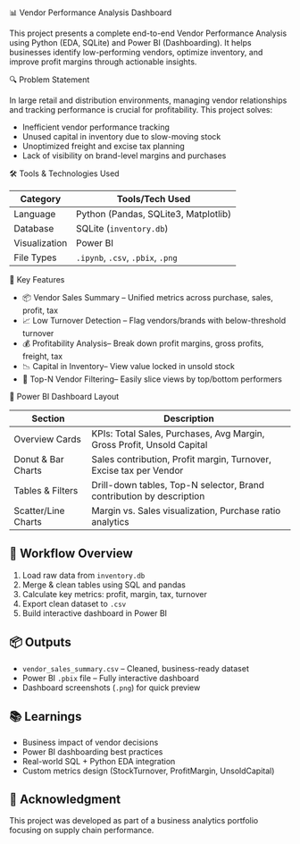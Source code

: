  📊 Vendor Performance Analysis Dashboard

This project presents a complete end-to-end Vendor Performance Analysis using Python (EDA, SQLite) and Power BI (Dashboarding). It helps businesses identify low-performing vendors, optimize inventory, and improve profit margins through actionable insights.

🔍 Problem Statement

In large retail and distribution environments, managing vendor relationships and tracking performance is crucial for profitability. This project solves:

- Inefficient vendor performance tracking  
- Unused capital in inventory due to slow-moving stock  
- Unoptimized freight and excise tax planning  
- Lack of visibility on brand-level margins and purchases


 🛠️ Tools & Technologies Used

| Category         | Tools/Tech Used                             |
|------------------|---------------------------------------------|
| Language         | Python (Pandas, SQLite3, Matplotlib)        |
| Database         | SQLite (`inventory.db`)                     |
| Visualization    | Power BI                                    |
| File Types       | `.ipynb`, `.csv`, `.pbix`, `.png`            |


🚀 Key Features

- 📦 Vendor Sales Summary – Unified metrics across purchase, sales, profit, tax  
- 📈 Low Turnover Detection – Flag vendors/brands with below-threshold turnover  
- 💰 Profitability Analysis– Break down profit margins, gross profits, freight, tax  
- 📉 Capital in Inventory– View value locked in unsold stock  
- 🎯 Top-N Vendor Filtering– Easily slice views by top/bottom performers

🧮 Power BI Dashboard Layout

| Section              | Description                                                                       |
|----------------------|-----------------------------------------------------------------------------------|
| Overview Cards       | KPIs: Total Sales, Purchases, Avg Margin, Gross Profit, Unsold Capital           |
| Donut & Bar Charts   | Sales contribution, Profit margin, Turnover, Excise tax per Vendor                |
| Tables & Filters     | Drill-down tables, Top-N selector, Brand contribution by description              |
| Scatter/Line Charts  | Margin vs. Sales visualization, Purchase ratio analytics                         |

## 🔗 Workflow Overview

1. Load raw data from `inventory.db`
2. Merge & clean tables using SQL and pandas
3. Calculate key metrics: profit, margin, tax, turnover
4. Export clean dataset to `.csv`
5. Build interactive dashboard in Power BI


## 📦 Outputs

- `vendor_sales_summary.csv` – Cleaned, business-ready dataset
- Power BI `.pbix` file – Fully interactive dashboard
- Dashboard screenshots (`.png`) for quick preview

## 📚 Learnings

- Business impact of vendor decisions
- Power BI dashboarding best practices
- Real-world SQL + Python EDA integration
- Custom metrics design (StockTurnover, ProfitMargin, UnsoldCapital)

## 🤝 Acknowledgment

This project was developed as part of a business analytics portfolio focusing on supply chain performance.



